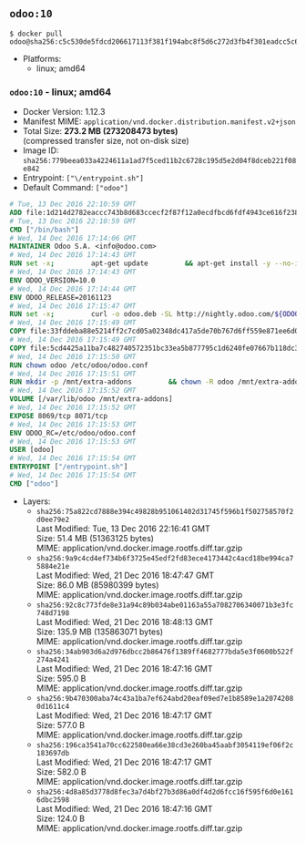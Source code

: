 ## `odoo:10`

```console
$ docker pull odoo@sha256:c5c530de5fdcd206617113f381f194abc8f5d6c272d3fb4f301eadcc5c6985e9
```

-	Platforms:
	-	linux; amd64

### `odoo:10` - linux; amd64

-	Docker Version: 1.12.3
-	Manifest MIME: `application/vnd.docker.distribution.manifest.v2+json`
-	Total Size: **273.2 MB (273208473 bytes)**  
	(compressed transfer size, not on-disk size)
-	Image ID: `sha256:779beea033a4224611a1ad7f5ced11b2c6728c195d5e2d04f8dceb221f08e842`
-	Entrypoint: `["\/entrypoint.sh"]`
-	Default Command: `["odoo"]`

```dockerfile
# Tue, 13 Dec 2016 22:10:59 GMT
ADD file:1d214d2782eaccc743b8d683ccecf2f87f12a0ecdfbcd6fdf4943ce616f23870 in / 
# Tue, 13 Dec 2016 22:10:59 GMT
CMD ["/bin/bash"]
# Wed, 14 Dec 2016 17:14:06 GMT
MAINTAINER Odoo S.A. <info@odoo.com>
# Wed, 14 Dec 2016 17:14:43 GMT
RUN set -x;         apt-get update         && apt-get install -y --no-install-recommends             ca-certificates             curl             node-less             python-gevent             python-pip             python-pyinotify             python-renderpm             python-support         && curl -o wkhtmltox.deb -SL http://nightly.odoo.com/extra/wkhtmltox-0.12.1.2_linux-jessie-amd64.deb         && echo '40e8b906de658a2221b15e4e8cd82565a47d7ee8 wkhtmltox.deb' | sha1sum -c -         && dpkg --force-depends -i wkhtmltox.deb         && apt-get -y install -f --no-install-recommends         && apt-get purge -y --auto-remove -o APT::AutoRemove::RecommendsImportant=false -o APT::AutoRemove::SuggestsImportant=false npm         && rm -rf /var/lib/apt/lists/* wkhtmltox.deb         && pip install psycogreen==1.0
# Wed, 14 Dec 2016 17:14:43 GMT
ENV ODOO_VERSION=10.0
# Wed, 14 Dec 2016 17:14:44 GMT
ENV ODOO_RELEASE=20161123
# Wed, 14 Dec 2016 17:15:47 GMT
RUN set -x;         curl -o odoo.deb -SL http://nightly.odoo.com/${ODOO_VERSION}/nightly/deb/odoo_${ODOO_VERSION}.${ODOO_RELEASE}_all.deb         && echo '3c9edd6f1b5673c2a87fe65cfa5f404ef5f9c8e7 odoo.deb' | sha1sum -c -         && dpkg --force-depends -i odoo.deb         && apt-get update         && apt-get -y install -f --no-install-recommends         && rm -rf /var/lib/apt/lists/* odoo.deb
# Wed, 14 Dec 2016 17:15:49 GMT
COPY file:33fddeba88e5214ff2c7cd05a02348dc417a5de70b767d6ff559e871ee6d046a in / 
# Wed, 14 Dec 2016 17:15:49 GMT
COPY file:5cd4425a11ba7c482740572351bc33ea5b877795c1d6240fe07667b118dc3740 in /etc/odoo/ 
# Wed, 14 Dec 2016 17:15:50 GMT
RUN chown odoo /etc/odoo/odoo.conf
# Wed, 14 Dec 2016 17:15:51 GMT
RUN mkdir -p /mnt/extra-addons         && chown -R odoo /mnt/extra-addons
# Wed, 14 Dec 2016 17:15:52 GMT
VOLUME [/var/lib/odoo /mnt/extra-addons]
# Wed, 14 Dec 2016 17:15:52 GMT
EXPOSE 8069/tcp 8071/tcp
# Wed, 14 Dec 2016 17:15:53 GMT
ENV ODOO_RC=/etc/odoo/odoo.conf
# Wed, 14 Dec 2016 17:15:53 GMT
USER [odoo]
# Wed, 14 Dec 2016 17:15:54 GMT
ENTRYPOINT ["/entrypoint.sh"]
# Wed, 14 Dec 2016 17:15:54 GMT
CMD ["odoo"]
```

-	Layers:
	-	`sha256:75a822cd7888e394c49828b951061402d31745f596b1f502758570f2d0ee79e2`  
		Last Modified: Tue, 13 Dec 2016 22:16:41 GMT  
		Size: 51.4 MB (51363125 bytes)  
		MIME: application/vnd.docker.image.rootfs.diff.tar.gzip
	-	`sha256:9a9c4cd4ef734b6f3725e45edf2fd83ece4173442c4acd18be994ca75884e21e`  
		Last Modified: Wed, 21 Dec 2016 18:47:47 GMT  
		Size: 86.0 MB (85980399 bytes)  
		MIME: application/vnd.docker.image.rootfs.diff.tar.gzip
	-	`sha256:92c8c773fde8e31a94c89b034abe01163a55a7082706340071b3e3fc748d7198`  
		Last Modified: Wed, 21 Dec 2016 18:48:13 GMT  
		Size: 135.9 MB (135863071 bytes)  
		MIME: application/vnd.docker.image.rootfs.diff.tar.gzip
	-	`sha256:34ab903d6a2d976dbcc2b86476f1389ff4682777bda5e3f0600b522f274a4241`  
		Last Modified: Wed, 21 Dec 2016 18:47:16 GMT  
		Size: 595.0 B  
		MIME: application/vnd.docker.image.rootfs.diff.tar.gzip
	-	`sha256:9b470300aba74c43a1ba7ef624abd20eaf09ed7e1b8589e1a20742080d1611c4`  
		Last Modified: Wed, 21 Dec 2016 18:47:17 GMT  
		Size: 577.0 B  
		MIME: application/vnd.docker.image.rootfs.diff.tar.gzip
	-	`sha256:196ca3541a70cc622580ea66e38cd3e260ba45aabf3054119ef06f2c183697db`  
		Last Modified: Wed, 21 Dec 2016 18:47:17 GMT  
		Size: 582.0 B  
		MIME: application/vnd.docker.image.rootfs.diff.tar.gzip
	-	`sha256:4d8a85d3778d8fec3a7d4bf27b3d86a0df4d2d6fcc16f595f6d0e1616dbc2598`  
		Last Modified: Wed, 21 Dec 2016 18:47:16 GMT  
		Size: 124.0 B  
		MIME: application/vnd.docker.image.rootfs.diff.tar.gzip
